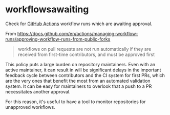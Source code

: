 # workflowsawaiting

Check for [GitHub Actions](https://github.com/features/actions) workflow runs which are awaiting approval.

From https://docs.github.com/en/actions/managing-workflow-runs/approving-workflow-runs-from-public-forks

> workflows on pull requests are not run automatically if they are received from first-time contributors, and must be approved first

This policy puts a large burden on repository maintainers. Even with an active maintainer, it can result in will be significant delays in the important feedback cycle between contributors and the CI system for first PRs, which are the very ones that benefit the most from an automated validation system. It can be easy for maintainers to overlook that a push to a PR necessitates another approval.

For this reason, it's useful to have a tool to monitor repositories for unapproved workflows.

